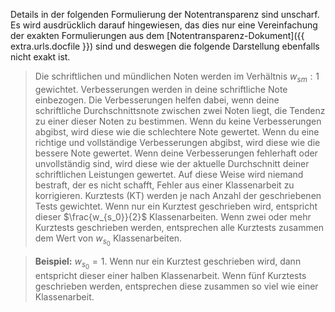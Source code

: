 Details in der folgenden Formulierung der Notentransparenz sind unscharf. Es wird ausdrücklich darauf hingewiesen, das dies nur eine Vereinfachung der exakten Formulierungen aus dem [Notentransparenz-Dokument]({{ extra.urls.docfile }}) sind und deswegen die folgende Darstellung ebenfalls nicht exakt ist.

> Die schriftlichen und mündlichen Noten werden im Verhältnis $w_{sm}:1$ gewichtet. Verbesserungen werden in deine schriftliche Note einbezogen. Die Verbesserungen helfen dabei, wenn deine
> schriftliche Durchschnittsnote zwischen zwei Noten liegt, die Tendenz zu einer dieser Noten zu bestimmen. Wenn du keine Verbesserungen abgibst, wird diese wie die
> schlechtere Note gewertet. Wenn du eine richtige und vollständige Verbesserungen abgibst, wird diese wie die bessere Note gewertet. Wenn deine Verbesserungen fehlerhaft oder unvollständig
> sind, wird diese wie der aktuelle Durchschnitt deiner schriftlichen Leistungen gewertet. Auf diese Weise wird niemand bestraft, der es nicht schafft, Fehler aus einer Klassenarbeit zu 
> korrigieren. Kurztests (KT) werden je nach Anzahl der geschriebenen Tests gewichtet. Wenn nur ein Kurztest geschrieben wird, entspricht dieser $\frac{w_{s_0}}{2}$ Klassenarbeiten. Wenn
> zwei oder mehr Kurztests geschrieben werden, entsprechen alle Kurztests zusammen dem Wert von $w_{s_0}$ Klassenarbeiten.

> **Beispiel:** $w_{s_0}=1$. Wenn nur ein Kurztest geschrieben wird, dann entspricht dieser einer halben Klassenarbeit. Wenn fünf Kurztests geschrieben werden, entsprechen diese zusammen so 
> viel wie einer Klassenarbeit.